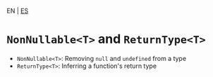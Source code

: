 <!-- MULTILANGUAJE MENU START -->
EN | [ES](https://lckpig.gitbook.io/es-practical-dev-handbook/typescript/utility-types/nonnullable-returntype)
<!-- MULTILANGUAJE MENU END -->

# `NonNullable<T>` and `ReturnType<T>`

- `NonNullable<T>`: Removing `null` and `undefined` from a type
- `ReturnType<T>`: Inferring a function's return type 